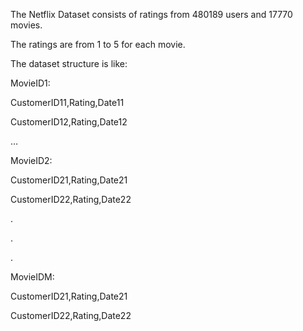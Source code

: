 The Netflix Dataset consists of ratings from 480189 users and 17770 movies. 

The ratings are from 1 to 5 for each movie.

The dataset structure is like: 

MovieID1:

CustomerID11,Rating,Date11

CustomerID12,Rating,Date12

…

MovieID2:

CustomerID21,Rating,Date21

CustomerID22,Rating,Date22

. 

. 

. 


MovieIDM:

CustomerID21,Rating,Date21

CustomerID22,Rating,Date22
